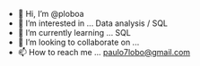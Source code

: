 - 👋 Hi, I’m @ploboa
- 👀 I’m interested in ... Data analysis / SQL 
- 🌱 I’m currently learning ...  SQL 
- 💞️ I’m looking to collaborate on ...
- 📫 How to reach me ... paulo7lobo@gmail.com

<!---
ploboa/ploboa is a ✨ special ✨ repository because its `README.md` (this file) appears on your GitHub profile.
You can click the Preview link to take a look at your changes.
--->
